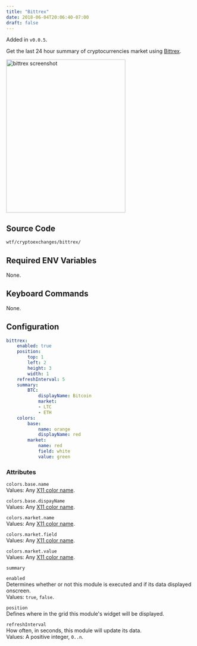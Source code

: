 ```yaml
---
title: "Bittrex"
date: 2018-06-04T20:06:40-07:00
draft: false
---
```


Added in `v0.0.5`.

Get the last 24 hour summary of cryptocurrencies market using [Bittrex](https://bittrex.com).

<img src="/imgs/modules/bittrex.png" width="320" height="412" alt="bittrex screenshot" />

## Source Code

```bash
wtf/cryptoexchanges/bittrex/
```

## Required ENV Variables

None.

## Keyboard Commands

None.

## Configuration

```yaml
bittrex:
    enabled: true
    position:
        top: 1
        left: 2
        height: 3
        width: 1
    refreshInterval: 5
    summary:
        BTC:
            displayName: Bitcoin
            market:
            - LTC
            - ETH
    colors:
        base:
            name: orange
            displayName: red
        market:
            name: red
            field: white
            value: green
```

### Attributes

`colors.base.name` <br />
Values: Any <a href="https://en.wikipedia.org/wiki/X11_color_names">X11
color name</a>.

`colors.base.dispayName` <br />
Values: Any <a href="https://en.wikipedia.org/wiki/X11_color_names">X11
color name</a>.

`colors.market.name` <br />
Values: Any <a href="https://en.wikipedia.org/wiki/X11_color_names">X11
color name</a>.

`colors.market.field` <br />
Values: Any <a href="https://en.wikipedia.org/wiki/X11_color_names">X11
color name</a>.

`colors.market.value` <br />
Values: Any <a href="https://en.wikipedia.org/wiki/X11_color_names">X11
color name</a>.

`summary` <br />

`enabled` <br />
Determines whether or not this module is executed and if its data displayed onscreen. <br />
Values: `true`, `false`.

`position` <br />
Defines where in the grid this module's widget will be displayed. <br />

`refreshInterval` <br />
How often, in seconds, this module will update its data. <br />
Values: A positive integer, `0..n`.

